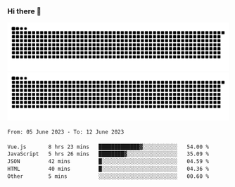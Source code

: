 ### Hi there 👋

![GitHub Snake Light](https://raw.githubusercontent.com/jichangee/jichangee/output/github-snake.svg#gh-light-mode-only)
![GitHub Snake dark](https://raw.githubusercontent.com/jichangee/jichangee/output/github-snake-dark.svg#gh-dark-mode-only)

<!--START_SECTION:waka-->

```txt
From: 05 June 2023 - To: 12 June 2023

Vue.js       8 hrs 23 mins   █████████████▓░░░░░░░░░░░   54.00 %
JavaScript   5 hrs 26 mins   ████████▓░░░░░░░░░░░░░░░░   35.09 %
JSON         42 mins         █░░░░░░░░░░░░░░░░░░░░░░░░   04.59 %
HTML         40 mins         █░░░░░░░░░░░░░░░░░░░░░░░░   04.36 %
Other        5 mins          ░░░░░░░░░░░░░░░░░░░░░░░░░   00.60 %
```

<!--END_SECTION:waka-->

<!--
![GitHub Snake Light](github-snake.svg#gh-light-mode-only)
![GitHub Snake dark](github-snake-dark.svg#gh-dark-mode-only)
-->

<!--
**jichangee/jichangee** is a ✨ _special_ ✨ repository because its `README.md` (this file) appears on your GitHub profile.

Here are some ideas to get you started:

- 🔭 I’m currently working on ...
- 🌱 I’m currently learning ...
- 👯 I’m looking to collaborate on ...
- 🤔 I’m looking for help with ...
- 💬 Ask me about ...
- 📫 How to reach me: ...
- 😄 Pronouns: ...
- ⚡ Fun fact: ...
-->
